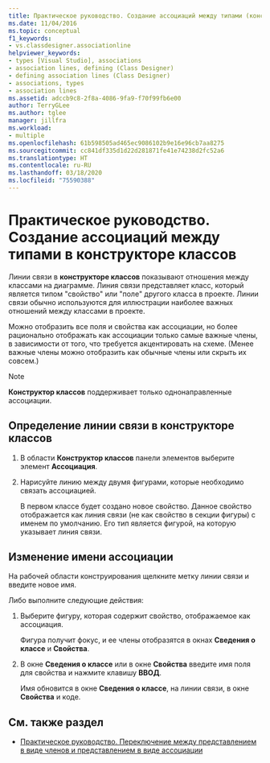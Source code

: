```yaml
---
title: Практическое руководство. Создание ассоциаций между типами (конструктор классов)
ms.date: 11/04/2016
ms.topic: conceptual
f1_keywords:
- vs.classdesigner.associationline
helpviewer_keywords:
- types [Visual Studio], associations
- association lines, defining (Class Designer)
- defining association lines (Class Designer)
- associations, types
- association lines
ms.assetid: adccb9c8-2f8a-4086-9fa9-f70f99fb6e00
author: TerryGLee
ms.author: tglee
manager: jillfra
ms.workload:
- multiple
ms.openlocfilehash: 61b598505ad465ec9086102b9e16e96cb7aa8275
ms.sourcegitcommit: cc841df335d1d22d281871fe41e74238d2fc52a6
ms.translationtype: HT
ms.contentlocale: ru-RU
ms.lasthandoff: 03/18/2020
ms.locfileid: "75590388"
---
```

# <a name="how-to-create-associations-between-types-in-class-designer"></a>Практическое руководство. Создание ассоциаций между типами в конструкторе классов

Линии связи в **конструкторе классов** показывают отношения между классами на диаграмме. Линия связи представляет класс, который является типом "свойство" или "поле" другого класса в проекте. Линии связи обычно используются для иллюстрации наиболее важных отношений между классами в проекте.

Можно отобразить все поля и свойства как ассоциации, но более рационально отображать как ассоциации только самые важные члены, в зависимости от того, что требуется акцентировать на схеме. (Менее важные члены можно отобразить как обычные члены или скрыть их совсем.)

> [!NOTE]
> **Конструктор классов** поддерживает только однонаправленные ассоциации.

## <a name="to-define-an-association-line-in-the-class-diagram"></a>Определение линии связи в конструкторе классов

1. В области **Конструктор классов** панели элементов выберите элемент **Ассоциация**.

2. Нарисуйте линию между двумя фигурами, которые необходимо связать ассоциацией.

     В первом классе будет создано новое свойство. Данное свойство отображается как линия связи (не как свойство в секции фигуры) с именем по умолчанию. Его тип является фигурой, на которую указывает линия связи.

## <a name="to-change-the-name-of-an-association"></a>Изменение имени ассоциации

На рабочей области конструирования щелкните метку линии связи и введите новое имя.

Либо выполните следующие действия:

1. Выберите фигуру, которая содержит свойство, отображаемое как ассоциация.

   Фигура получит фокус, и ее члены отобразятся в окнах **Сведения о классе** и **Свойства**.

2. В окне **Сведения о классе** или в окне **Свойства** введите имя поля для свойства и нажмите клавишу **ВВОД**.

   Имя обновится в окне **Сведения о классе**, на линии связи, в окне **Свойства** и коде.

## <a name="see-also"></a>См. также раздел

- [Практическое руководство. Переключение между представлением в виде членов и представлением в виде ассоциации](how-to-change-between-member-notation-and-association-notation.md)
